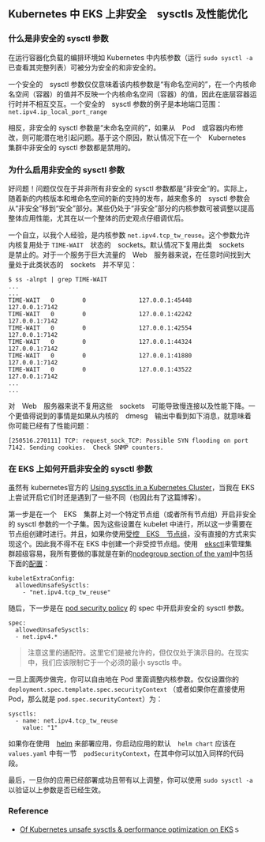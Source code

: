 ## Kubernetes 中 EKS 上非安全　sysctls 及性能优化

### 什么是非安全的 sysctl 参数

在运行容器化负载的编排环境如 Kubernetes 中内核参数（运行 `sudo sysctl -a` 已查看其完整列表）可被分为安全的和非安全的。

一个安全的　sysctl 参数仅仅意味着该内核参数是“有命名空间的”，在一个内核命名空间（容器）的值并不反映一个内核命名空间（容器）的值，因此在底层容器运行时并不相互交互。一个安全的　sysctl 参数的例子是本地端口范围：`net.ipv4.ip_local_port_range`

相反，非安全的 sysctl 参数是“未命名空间的”，如果从　Pod　或容器内布修改，则可能潜在地引起问题。基于这个原因，默认情况下在一个　Kubernetes　集群中非安全的 sysctl 参数都是禁用的。

### 为什么启用非安全的 sysctl 参数

好问题！问题仅仅在于并非所有非安全的 sysctl 参数都是“非安全”的。实际上，随着新的内核版本和堆命名空间的新的支持的发布，越来愈多的　sysctl 参数会从“非安全”移到“安全”部分。某些仍处于“非安全”部分的内核参数可被调整以提高整体应用性能，尤其在以一个整体的历史观点仔细调优后。

一个自立，以我个人经验，是内核参数 `net.ipv4.tcp_tw_reuse`。这个参数允许内核复用处于 `TIME-WAIT`　状态的　sockets。默认情况下复用此类　sockets　是禁止的。对于一个服务于巨大流量的　Web　服务器来说，在任意时间找到大量处于此类状态的　sockets　并不罕见：

```
$ ss -alnpt | grep TIME-WAIT
...
...
TIME-WAIT   0        0               127.0.0.1:45448           127.0.0.1:7142                                                                                   
TIME-WAIT   0        0               127.0.0.1:42242           127.0.0.1:7142                                                                                   
TIME-WAIT   0        0               127.0.0.1:42554           127.0.0.1:7142                                                                                   
TIME-WAIT   0        0               127.0.0.1:44324           127.0.0.1:7142                                                                                   
TIME-WAIT   0        0               127.0.0.1:41880           127.0.0.1:7142                                                                                   
TIME-WAIT   0        0               127.0.0.1:43522           127.0.0.1:7142                                                                                   
...
...
```

对　Web　服务器来说不复用这些　sockets　可能导致慢连接以及性能下降。一个更值得说到的事情是如果从内核的　dmesg　输出中看到如下消息，就意味着你可能已经有了性能问题：

```
[250516.270111] TCP: request_sock_TCP: Possible SYN flooding on port 7142. Sending cookies.  Check SNMP counters.
```

### 在 EKS 上如何开启非安全的 sysctl 参数

虽然有 kubernetes官方的 [Using sysctls in a Kubernetes Cluster](https://kubernetes.io/docs/tasks/administer-cluster/sysctl-cluster/#enabling-unsafe-sysctls)，当我在 EKS 上尝试开启它们时还是遇到了一些不同（也因此有了这篇博客）。

第一步是在一个　EKS　集群上对一个特定节点组（或者所有节点组）开启非安全的 sysctl 参数的一个子集。因为这些设置在 kubelet 中进行，所以这一步需要在节点组创建时进行。并且，如果你使用[受控　EKS　节点组](https://docs.aws.amazon.com/eks/latest/userguide/managed-node-groups.html)，没有直接的方式来实现这个。因此我不得不在 EKS 中创建一个非受控节点组。使用　[eksctl](https://eksctl.io/)来管理集群超级容易，我所有要做的事就是在新的[nodegroup section of the yaml](https://eksctl.io/usage/customizing-the-kubelet/)中包括下面的[配置](https://eksctl.io/usage/schema/)：

```
kubeletExtraConfig:
  allowedUnsafeSysctls:
    - "net.ipv4.tcp_tw_reuse"
```

随后，下一步是在 [pod security policy](https://kubernetes.io/docs/concepts/policy/pod-security-policy/) 的 spec 中开启非安全的 sysctl 参数。

```
spec:
  allowedUnsafeSysctls:
  - net.ipv4.*
```

> 注意这里的通配符。这里它们是被允许的，但仅仅处于演示目的。在现实中，我们应该限制它于一个必须的最小 sysctls 中。

一旦上面两步做完，你可以自由地在 Pod 里面调整内核参数。仅仅设置你的　`deployment.spec.template.spec.securityContext` （或者如果你在直接使用　Pod，那么就是 `pod.spec.securityContext`）为：

```
sysctls:
  - name: net.ipv4.tcp_tw_reuse
    value: "1"
```

如果你在使用　[helm](https://helm.sh/) 来部署应用，你启动应用的默认　`helm chart` 应该在 `values.yaml` 中有一节　`podSecurityContext`，在其中你可以加入同样的代码段。

最后，一旦你的应用已经部署成功且带有以上调整，你可以使用 `sudo sysctl -a`　以验证以上参数是否已经生效。

### Reference
- [Of Kubernetes unsafe sysctls & performance optimization on EKS](https://itnext.io/of-kubernetes-unsafe-sysctls-performance-optimization-on-eks-d36cc0e3e894)ｓ